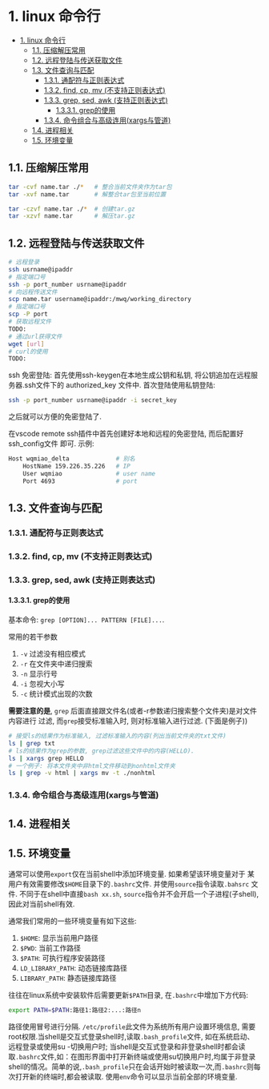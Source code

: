 # 1. linux 命令行
<!-- TOC -->

- [1. linux 命令行](#1-linux-命令行)
    - [1.1. 压缩解压常用](#11-压缩解压常用)
    - [1.2. 远程登陆与传送获取文件](#12-远程登陆与传送获取文件)
    - [1.3. 文件查询与匹配](#13-文件查询与匹配)
        - [1.3.1. 通配符与正则表达式](#131-通配符与正则表达式)
        - [1.3.2. find, cp, mv (不支持正则表达式)](#132-find-cp-mv-不支持正则表达式)
        - [1.3.3. grep, sed, awk (支持正则表达式)](#133-grep-sed-awk-支持正则表达式)
            - [1.3.3.1. grep的使用](#1331-grep的使用)
        - [1.3.4. 命令组合与高级连用(xargs与管道)](#134-命令组合与高级连用xargs与管道)
    - [1.4. 进程相关](#14-进程相关)
    - [1.5. 环境变量](#15-环境变量)

<!-- /TOC -->

## 1.1. 压缩解压常用

```bash
tar -cvf name.tar ./*   # 整合当前文件夹作为tar包
tar -xvf name.tar       # 解整合tar包至当前位置

tar -czvf name.tar ./*  # 创建tar.gz
tar -xzvf name.tar      # 解压tar.gz
```


## 1.2. 远程登陆与传送获取文件

```bash
# 远程登录
ssh usrname@ipaddr
# 指定端口号
ssh -p port_number usrname@ipaddr
# 向远程传送文件
scp name.tar username@ipaddr:/mwq/working_directory
# 指定端口号
scp -P port
# 获取远程文件
TODO:
# 通过url获得文件
wget [url]
# curl的使用
TODO:
```

ssh 免密登陆:
首先使用ssh-keygen在本地生成公钥和私钥, 将公钥追加在远程服务器.ssh文件下的
authorized_key 文件中. 首次登陆使用私钥登陆:

```bash
ssh -p port_number usrname@ipaddr -i secret_key
```

之后就可以方便的免密登陆了.

在vscode remote ssh插件中首先创建好本地和远程的免密登陆, 而后配置好ssh_config文件
即可. 示例:

```bash
Host wqmiao_delta             # 别名
    HostName 159.226.35.226   # IP
    User wqmiao               # user name
    Port 4693                 # port
```


## 1.3. 文件查询与匹配

### 1.3.1. 通配符与正则表达式

### 1.3.2. find, cp, mv (不支持正则表达式)

### 1.3.3. grep, sed, awk (支持正则表达式)

#### 1.3.3.1. grep的使用

基本命令: `grep [OPTION]... PATTERN [FILE]...`.

常用的若干参数

1. `-v` 过滤没有相应模式
2. `-r` 在文件夹中递归搜索
3. `-n` 显示行号
4. `-i` 忽视大小写
5. `-c` 统计模式出现的次数

**需要注意的是**,  `grep` 后面直接跟文件名(或者-r参数递归搜索整个文件夹)是对文件内容进行
过滤, 而`grep`接受标准输入时, 则对标准输入进行过滤. (下面是例子))

```bash
# 接受ls的结果作为标准输入, 过滤标准输入的内容(列出当前文件夹的txt文件)
ls | grep txt
# ls的结果作为grep的参数, grep过滤这些文件中的内容(HELLO).
ls | xargs grep HELLO
# 一个例子: 将本文件夹中非html文件移动到nonhtml文件夹
ls | grep -v html | xargs mv -t ./nonhtml
```

### 1.3.4. 命令组合与高级连用(xargs与管道)


## 1.4. 进程相关


## 1.5. 环境变量

通常可以使用`export`仅在当前shell中添加环境变量. 如果希望该环境变量对于
某用户有效需要修改`$HOME`目录下的`.bashrc`文件. 并使用`source`指令读取`.bahsrc`
文件. 不同于在shell中直接`bash xx.sh`, `source`指令并不会开启一个子进程(子shell),因此对当前shell有效.

通常我们常用的一些环境变量有如下这些:

1. `$HOME`: 显示当前用户路径
2. `$PWD`: 当前工作路径
3. `$PATH`: 可执行程序安装路径
4. `LD_LIBRARY_PATH`: 动态链接库路径
5. `LIBRARY_PATH`: 静态链接库路径

往往在linux系统中安装软件后需要更新`$PATH`目录, 在`.bashrc`中增加下方代码:

```bash
export PATH=$PATH:路径1:路径2:...:路径n
```

路径使用冒号进行分隔.  `/etc/profile`此文件为系统所有用户设置环境信息, 需要
root权限.当shell是交互式登录shell时,读取`.bash_profile`文件,
如在系统启动、远程登录或使用su -切换用户时; 当shell是交互式登录和非登录shell时都会读取`.bashrc`文件,如：在图形界面中打开新终端或使用su切换用户时,均属于非登录shell的情况。简单的说,`.bash_profile`只在会话开始时被读取一次,而`.bashrc`则每次打开新的终端时,都会被读取. 使用`env`命令可以显示当前全部的环境变量.

